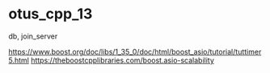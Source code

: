 # otus_cpp_13
db, join_server


https://www.boost.org/doc/libs/1_35_0/doc/html/boost_asio/tutorial/tuttimer5.html
https://theboostcpplibraries.com/boost.asio-scalability